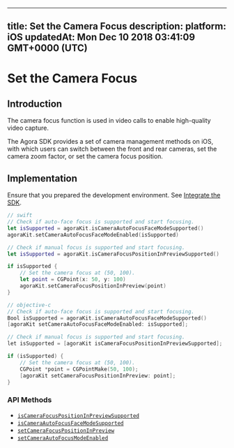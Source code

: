 
---
title: Set the Camera Focus
description: 
platform: iOS
updatedAt: Mon Dec 10 2018 03:41:09 GMT+0000 (UTC)
---
# Set the Camera Focus
## Introduction

The camera focus function is used in video calls to enable high-quality video capture.

The Agora SDK provides a set of camera management methods on iOS, with which users can switch between the front and rear cameras, set the camera zoom factor, or set the camera focus position.

## Implementation

Ensure that you prepared the development environment. See [Integrate the SDK](../../en/Interactive%20Broadcast/ios_video.md).

```swift
// swift
// Check if auto-face focus is supported and start focusing.
let isSupported = agoraKit.isCameraAutoFocusFaceModeSupported()
agoraKit.setCameraAutoFocusFaceModeEnabled(isSupported)

// Check if manual focus is supported and start focusing.
let isSupported = agoraKit.isCameraFocusPositionInPreviewSupported()

if isSupported {
	// Set the camera focus at (50, 100).
	let point = CGPoint(x: 50, y: 100)
	agoraKit.setCameraFocusPositionInPreview(point)
}
```

```objective-c
// objective-c
// Check if auto-face focus is supported and start focusing.
Bool isSupported = agoraKit.isCameraAutoFocusFaceModeSupported()
[agoraKit setCameraAutoFocusFaceModeEnabled: isSupported];

// Check if manual focus is supported and start focusing.
let isSupported = [agoraKit isCameraFocusPositionInPreviewSupported];

if (isSupported) {
	// Set the camera focus at (50, 100).
	CGPoint *point = CGPointMake(50, 100);
	[agoraKit setCameraFocusPositionInPreview: point];
}
```

### API Methods

- [`isCameraFocusPositionInPreviewSupported`](https://docs.agora.io/en/Interactive%20Broadcast/API%20Reference/oc/Classes/AgoraRtcEngineKit.html#//api/name/isCameraFocusPositionInPreviewSupported)
- [`isCameraAutoFocusFaceModeSupported`](https://docs.agora.io/en/Interactive%20Broadcast/API%20Reference/oc/Classes/AgoraRtcEngineKit.html#//api/name/isCameraAutoFocusFaceModeSupported)
- [`setCameraFocusPositionInPreview`](https://docs.agora.io/en/Interactive%20Broadcast/API%20Reference/oc/Classes/AgoraRtcEngineKit.html#//api/name/setCameraFocusPositionInPreview:)
- [`setCameraAutoFocusModeEnabled`](https://docs.agora.io/en/Interactive%20Broadcast/API%20Reference/oc/Classes/AgoraRtcEngineKit.html#//api/name/setCameraAutoFocusFaceModeEnabled:)
